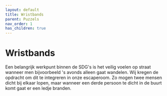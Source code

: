 ```yaml
---
layout: default
title: Wristbands
parent: Puzzels
nav_order: 1
has_children: true
---
```


# Wristbands

Een belangrijk werkpunt binnen de SDG's is het veilig voelen op straat wanneer men bijvoorbeeld 's avonds alleen gaat wandelen. Wij kregen de opdracht om dit te integreren in onze escaperoom. Zo mogen twee mensen dicht bij elkaar lopen, maar wanneer een derde persoon te dicht in de buurt komt gaat er een ledje branden.



 

